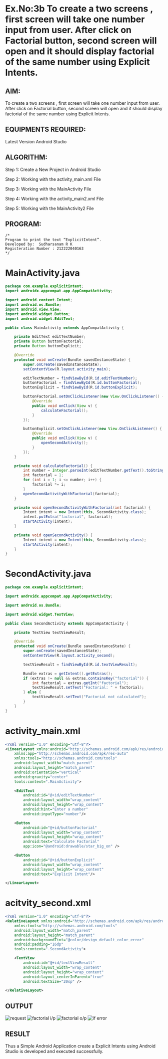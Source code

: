 # Ex.No:3b To create a two screens , first screen will take one number input from user. After click on Factorial button, second screen will open and it should display factorial of the same number using Explicit Intents.


## AIM:

To create a two screens , first screen will take one number input from user. After click on Factorial button, second screen will open and it should display factorial of the same number using Explicit Intents.


## EQUIPMENTS REQUIRED:

Latest Version Android Studio

## ALGORITHM:
Step 1: Create a New Project in Android Studio

Step 2: Working with the activity_main.xml File

Step 3: Working with the MainActivity File

Step 4: Working with the activity_main2.xml File

Step 5: Working with the MainActivity2 File


## PROGRAM:
```
/*
Program to print the text “ExplicitIntent”.
Developed by:  Sudharsanam R K
Registeration Number : 212222040163
*/
```
# MainActivity.java
```java
package com.example.explicitintent;
import androidx.appcompat.app.AppCompatActivity;

import android.content.Intent;
import android.os.Bundle;
import android.view.View;
import android.widget.Button;
import android.widget.EditText;

public class MainActivity extends AppCompatActivity {

    private EditText editTextNumber;
    private Button buttonFactorial;
    private Button buttonExplicit;

    @Override
    protected void onCreate(Bundle savedInstanceState) {
        super.onCreate(savedInstanceState);
        setContentView(R.layout.activity_main);

        editTextNumber = findViewById(R.id.editTextNumber);
        buttonFactorial = findViewById(R.id.buttonFactorial);
        buttonExplicit = findViewById(R.id.buttonExplicit);

        buttonFactorial.setOnClickListener(new View.OnClickListener() {
            @Override
            public void onClick(View v) {
                calculateFactorial();
            }
        });

        buttonExplicit.setOnClickListener(new View.OnClickListener() {
            @Override
            public void onClick(View v) {
                openSecondActivity();
            }
        });
    }

    private void calculateFactorial() {
        int number = Integer.parseInt(editTextNumber.getText().toString());
        int factorial = 1;
        for (int i = 1; i <= number; i++) {
            factorial *= i;
        }
        openSecondActivityWithFactorial(factorial);
    }

    private void openSecondActivityWithFactorial(int factorial) {
        Intent intent = new Intent(this, SecondActivity.class);
        intent.putExtra("factorial", factorial);
        startActivity(intent);
    }

    private void openSecondActivity() {
        Intent intent = new Intent(this, SecondActivity.class);
        startActivity(intent);
    }
}
```

# SecondActivity.java
```java
package com.example.explicitintent;

import androidx.appcompat.app.AppCompatActivity;

import android.os.Bundle;

import android.widget.TextView;

public class SecondActivity extends AppCompatActivity {

    private TextView textViewResult;

    @Override
    protected void onCreate(Bundle savedInstanceState) {
        super.onCreate(savedInstanceState);
        setContentView(R.layout.activity_second);

        textViewResult = findViewById(R.id.textViewResult);

        Bundle extras = getIntent().getExtras();
        if (extras != null && extras.containsKey("factorial")) {
            int factorial = extras.getInt("factorial");
            textViewResult.setText("Factorial: " + factorial);
        } else {
            textViewResult.setText("Factorial not calculated");
        }
    }
}
```
# activity_main.xml
```xml
<?xml version="1.0" encoding="utf-8"?>
<LinearLayout xmlns:android="http://schemas.android.com/apk/res/android"
    xmlns:app="http://schemas.android.com/apk/res-auto"
    xmlns:tools="http://schemas.android.com/tools"
    android:layout_width="match_parent"
    android:layout_height="match_parent"
    android:orientation="vertical"
    android:gravity="center"
    tools:context=".MainActivity">

    <EditText
        android:id="@+id/editTextNumber"
        android:layout_width="wrap_content"
        android:layout_height="wrap_content"
        android:hint="Enter a number"
        android:inputType="number"/>

    <Button
        android:id="@+id/buttonFactorial"
        android:layout_width="wrap_content"
        android:layout_height="wrap_content"
        android:text="Calculate Factorial"
        app:icon="@android:drawable/star_big_on" />

    <Button
        android:id="@+id/buttonExplicit"
        android:layout_width="wrap_content"
        android:layout_height="wrap_content"
        android:text="Explicit Intent"/>

</LinearLayout>
```
# acitvity_second.xml
```xml
<?xml version="1.0" encoding="utf-8"?>
<RelativeLayout xmlns:android="http://schemas.android.com/apk/res/android"
    xmlns:tools="http://schemas.android.com/tools"
    android:layout_width="match_parent"
    android:layout_height="match_parent"
    android:backgroundTint="@color/design_default_color_error"
    android:padding="16dp"
    tools:context=".SecondActivity">

    <TextView
        android:id="@+id/textViewResult"
        android:layout_width="wrap_content"
        android:layout_height="wrap_content"
        android:layout_centerInParent="true"
        android:textSize="20sp" />

</RelativeLayout>
```

## OUTPUT
![request](https://github.com/SudharsanamRK/ExplicitIntent-MAD/assets/115523484/53c48597-078e-42d9-a200-39bd42ad72ed)
![factorial i/p](https://github.com/SudharsanamRK/ExplicitIntent-MAD/assets/115523484/86727777-d6ac-47cf-9436-625226ed2aa3)
![factorial o/p](https://github.com/SudharsanamRK/ExplicitIntent-MAD/assets/115523484/d6182352-4055-4f0a-8847-655824559a6b)
![if error](https://github.com/SudharsanamRK/ExplicitIntent-MAD/assets/115523484/61ff1aa2-91bd-4a60-a95a-6d5a7c5d22e6)




## RESULT
Thus a Simple Android Application create a Explicit Intents using Android Studio is developed and executed successfully.


